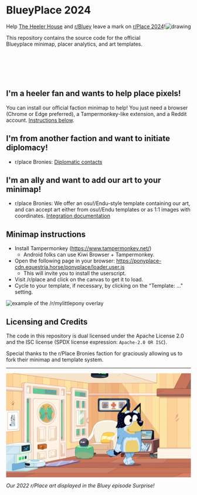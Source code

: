 # BlueyPlace 2024 

<img src="public/BlueyHeart.png" alt="drawing" height="150" align="right" />

Help [The Heeler House](https://discord.com/blueyheeler) and [r/Bluey](https://reddit.com/r/bluey) leave a mark on [r/Place 2024](https://reddit.com/r/place)!

This repository contains the source code for the official Blueyplace minimap, placer analytics, and art templates.
<br clear="right"/>

## I'm a heeler fan and wants to help place pixels!

You can install our official faction minimap to help! You just need a browser (Chrome or Edge preferred), a Tampermonkey-like extension, and a Reddit account. [Instructions below](README.md#userscript-instructions).

## I'm from another faction and want to initiate diplomacy!

* r/place Bronies: [Diplomatic contacts](templates/mlp/integration.md#diplomatic-contacts)

## I'm an ally and want to add our art to your minimap!

* r/place Bronies: We offer an osu!/Endu-style template containing our art, and can accept art either from osu!/Endu templates or as 1:1 images with coordinates. [Integration documentation](templates/mlp/integration.md)

## Minimap instructions

* Install Tampermonkey (https://www.tampermonkey.net/)
  * Android folks can use Kiwi Browser + Tampermonkey.
* Open the following page in your browser: <https://ponyplace-cdn.equestria.horse/ponyplace/loader.user.js>
  * This will invite you to install the userscript.
* Visit /r/place and click on the canvas to get it to load.
* Cycle to your template, if necessary, by clicking on the "Template: ..." setting.

![example of the /r/mylittlepony overlay](https://i.imgur.com/gseABgb.png)

## Licensing and Credits

The code in this repository is dual licensed under the Apache License 2.0 and the ISC license (SPDX license expression: `Apache-2.0 OR ISC`).

Special thanks to the r/Place Bronies faction for graciously allowing us to fork their minimap and template system.

---

<img align="center" src="public/Screencap.jpeg" />

*Our 2022 r/Place art displayed in the Bluey episode Surprise!*
